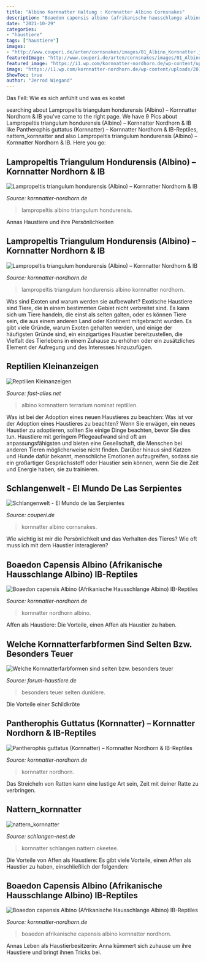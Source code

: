 ```yaml
---
title: "Albino Kornnatter Haltung : Kornnatter Albino Cornsnakes"
description: "Boaedon capensis albino (afrikanische hausschlange albino) ib-reptiles"
date: "2021-10-29"
categories:
- "haustiere"
tags: ["haustiere"]
images:
- "http://www.couperi.de/arten/cornsnakes/images/01_Albino_Kornnatter.jpg"
featuredImage: "http://www.couperi.de/arten/cornsnakes/images/01_Albino_Kornnatter.jpg"
featured_image: "https://i1.wp.com/kornnatter-nordhorn.de/wp-content/uploads/2017/11/0.1-Lampropeltis-triangulum-hondurensis-Albino.jpg"
image: "https://i1.wp.com/kornnatter-nordhorn.de/wp-content/uploads/2017/06/IMG_9023.jpg"
ShowToc: true
author: "Jerrod Wiegand"
---
```



Das Fell: Wie es sich anfühlt und was es kostet

	

		
searching about Lampropeltis triangulum hondurensis (Albino) – Kornnatter Nordhorn &amp; IB you've came to the right page. We have 9 Pics about Lampropeltis triangulum hondurensis (Albino) – Kornnatter Nordhorn &amp; IB like Pantherophis guttatus (Kornnatter) – Kornnatter Nordhorn &amp; IB-Reptiles, nattern_kornnatter and also Lampropeltis triangulum hondurensis (Albino) – Kornnatter Nordhorn &amp; IB. Here you go:
		
    
## Lampropeltis Triangulum Hondurensis (Albino) – Kornnatter Nordhorn &amp; IB

<img loading=lazy src="https://i1.wp.com/kornnatter-nordhorn.de/wp-content/uploads/2017/11/0.1-Lampropeltis-triangulum-hondurensis-Albino.jpg" onerror="this.onerror=null;this.src='https://tse4.mm.bing.net/th?id=OIP.SPoxVYyrzq2ChpFb-5vZBwHaEk&amp;pid=15.1';" alt="Lampropeltis triangulum hondurensis (Albino) – Kornnatter Nordhorn &amp; IB">

_Source: kornnatter-nordhorn.de_

>lampropeltis albino triangulum hondurensis. 

	

Annas Haustiere und ihre Persönlichkeiten

    
## Lampropeltis Triangulum Hondurensis (Albino) – Kornnatter Nordhorn &amp; IB

<img loading=lazy src="https://i2.wp.com/kornnatter-nordhorn.de/wp-content/uploads/2017/12/IMG_9804.jpg" onerror="this.onerror=null;this.src='https://tse3.mm.bing.net/th?id=OIP.NjZ90fov1Tv3LPrAMKb-rgHaE9&amp;pid=15.1';" alt="Lampropeltis triangulum hondurensis (Albino) – Kornnatter Nordhorn &amp; IB">

_Source: kornnatter-nordhorn.de_

>lampropeltis triangulum hondurensis albino kornnatter nordhorn. 

	

Was sind Exoten und warum werden sie aufbewahrt?
Exotische Haustiere sind Tiere, die in einem bestimmten Gebiet nicht verbreitet sind. Es kann sich um Tiere handeln, die einst als selten galten, oder es können Tiere sein, die aus einem anderen Land oder Kontinent mitgebracht wurden. Es gibt viele Gründe, warum Exoten gehalten werden, und einige der häufigsten Gründe sind, ein einzigartiges Haustier bereitzustellen, die Vielfalt des Tierlebens in einem Zuhause zu erhöhen oder ein zusätzliches Element der Aufregung und des Interesses hinzuzufügen.

    
## Reptilien Kleinanzeigen

<img loading=lazy src="https://www.fast-alles.net/pictures/7HDCipXbg5.png" onerror="this.onerror=null;this.src='https://tse1.mm.bing.net/th?id=OIP.mW3NTMneh-Pw7b0EcG_qrQEsDh&amp;pid=15.1';" alt="Reptilien Kleinanzeigen">

_Source: fast-alles.net_

>albino kornnattern terrarium nominat reptilien. 

	

Was ist bei der Adoption eines neuen Haustieres zu beachten: Was ist vor der Adoption eines Haustieres zu beachten?
Wenn Sie erwägen, ein neues Haustier zu adoptieren, sollten Sie einige Dinge beachten, bevor Sie dies tun. Haustiere mit geringem Pflegeaufwand sind oft am anpassungsfähigsten und bieten eine Gesellschaft, die Menschen bei anderen Tieren möglicherweise nicht finden. Darüber hinaus sind Katzen und Hunde dafür bekannt, menschliche Emotionen aufzugreifen, sodass sie ein großartiger Gesprächsstoff oder Haustier sein können, wenn Sie die Zeit und Energie haben, sie zu trainieren.

    
## Schlangenwelt - El Mundo De Las Serpientes

<img loading=lazy src="http://www.couperi.de/arten/cornsnakes/images/01_Albino_Kornnatter.jpg" onerror="this.onerror=null;this.src='https://tse3.mm.bing.net/th?id=OIP.J3wZB5_Mbm8JZsdBoWSYrwAAAA&amp;pid=15.1';" alt="Schlangenwelt - El Mundo de las Serpientes">

_Source: couperi.de_

>kornnatter albino cornsnakes. 

	

Wie wichtig ist mir die Persönlichkeit und das Verhalten des Tieres? Wie oft muss ich mit dem Haustier interagieren?

    
## Boaedon Capensis Albino (Afrikanische Hausschlange Albino) IB-Reptiles

<img loading=lazy src="https://i1.wp.com/kornnatter-nordhorn.de/wp-content/uploads/2017/08/cropped-Kornnatter-Nordhorn-IB-Reptiles-1.png?fit=512%2C512" onerror="this.onerror=null;this.src='https://tse2.mm.bing.net/th?id=OIP.BF3HMcvkSgC0SV9pN3jgBwHaHa&amp;pid=15.1';" alt="Boaedon capensis Albino (Afrikanische Hausschlange Albino) IB-Reptiles">

_Source: kornnatter-nordhorn.de_

>kornnatter nordhorn albino. 

	

Affen als Haustiere: Die Vorteile, einen Affen als Haustier zu haben.

    
## Welche Kornnatterfarbformen Sind Selten Bzw. Besonders Teuer

<img loading=lazy src="http://www.thirdeyeherp.com/albinocorn.jpg" onerror="this.onerror=null;this.src='https://tse2.mm.bing.net/th?id=OIP.O5tIHNmqWROOwgp0mlgBYQHaFv&amp;pid=15.1';" alt="Welche Kornnatterfarbformen sind selten bzw. besonders teuer">

_Source: forum-haustiere.de_

>besonders teuer selten dunklere. 

	

Die Vorteile einer Schildkröte

    
## Pantherophis Guttatus (Kornnatter) – Kornnatter Nordhorn &amp; IB-Reptiles

<img loading=lazy src="https://i2.wp.com/kornnatter-nordhorn.de/wp-content/uploads/2017/01/IMG_8836.jpg" onerror="this.onerror=null;this.src='https://tse1.mm.bing.net/th?id=OIP.OCUMPYqhwP9qrlCTfWcoTAHaEw&amp;pid=15.1';" alt="Pantherophis guttatus (Kornnatter) – Kornnatter Nordhorn &amp; IB-Reptiles">

_Source: kornnatter-nordhorn.de_

>kornnatter nordhorn. 

	

Das Streicheln von Ratten kann eine lustige Art sein, Zeit mit deiner Ratte zu verbringen.

    
## Nattern_kornnatter

<img loading=lazy src="http://www.schlangen-nest.de/bilder/schlangen_text/kornnatter_okeetee_w_g1.jpg" onerror="this.onerror=null;this.src='https://tse3.mm.bing.net/th?id=OIP.xWBIB7fPyEtjoJWLFrtWKAHaFj&amp;pid=15.1';" alt="nattern_kornnatter">

_Source: schlangen-nest.de_

>kornnatter schlangen nattern okeetee. 

	

Die Vorteile von Affen als Haustiere: Es gibt viele Vorteile, einen Affen als Haustier zu haben, einschließlich der folgenden:

    
## Boaedon Capensis Albino (Afrikanische Hausschlange Albino) IB-Reptiles

<img loading=lazy src="https://i1.wp.com/kornnatter-nordhorn.de/wp-content/uploads/2017/06/IMG_9023.jpg" onerror="this.onerror=null;this.src='https://tse2.mm.bing.net/th?id=OIP.vnWVh0SRAhiUQm1Dt_M-nAHaFy&amp;pid=15.1';" alt="Boaedon capensis Albino (Afrikanische Hausschlange Albino) IB-Reptiles">

_Source: kornnatter-nordhorn.de_

>boaedon afrikanische capensis albino kornnatter nordhorn. 

	

Annas Leben als Haustierbesitzerin: Anna kümmert sich zuhause um ihre Haustiere und bringt ihnen Tricks bei.

